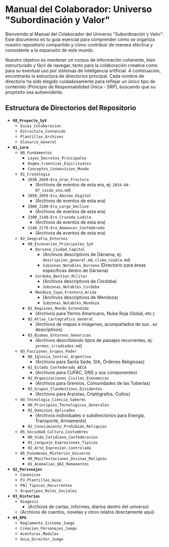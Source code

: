 # Manual del Colaborador: Universo "Subordinación y Valor"

Bienvenido al Manual del Colaborador del Universo "Subordinación y Valor". Este documento es tu guía esencial para comprender cómo se organiza nuestro repositorio compartido y cómo contribuir de manera efectiva y consistente a la expansión de este mundo.

Nuestro objetivo es mantener un corpus de información coherente, bien estructurado y fácil de navegar, tanto para la colaboración creativa como para su eventual uso por sistemas de inteligencia artificial. A continuación, encontrarás la estructura de directorios principal. Cada nombre de directorio ha sido elegido cuidadosamente para reflejar un único tipo de contenido (Principio de Responsabilidad Única - SRP), buscando que su propósito sea autoevidente.

## Estructura de Directorios del Repositorio

* **`00_Proyecto_SyV`**
    * `Guias_Colaboracion`
    * `Estructura_Contenido`
    * `Plantillas_Archivos`
    * `Glosario_General`
* **`01_Lore`**
    * `00_Fundamentos`
        * `Leyes_Decretos_Principales`
        * `Dogma_Creencias_Espirituales`
        * `Conceptos_Cosmovision_Mundo`
    * `01_Cronologia`
        * `2030_2049-Era_Gran_Fractura`
            * (Archivos de eventos de esta era, ej: `2034-04-07_caida_onu.md`)
        * `2050_2059-Era_Abismo_Digital`
            * (Archivos de eventos de esta era)
        * `2060_2100-Era_Largo_Declive`
            * (Archivos de eventos de esta era)
        * `2100_2140-Era_Cruzada_Ludita`
            * (Archivos de eventos de esta era)
        * `2140_2178-Era_Amanecer_Confederado`
            * (Archivos de eventos de esta era)
    * `02_Geografia_Entornos`
        * `00_Escenarios_Principales_SyV`
            * `Darsena_Ciudad_Capital`
                * (Archivos descriptivos de Dársena, ej: `descripcion_general.md`, `clima_niebla.md`)
                * `Subzonas_Notables_Darsena` (Directorio para áreas específicas dentro de Dársena)
            * `Cordoba_Bastion_Militar`
                * (Archivos descriptivos de Córdoba)
                * `Subzonas_Notables_Cordoba`
            * `Mendoza_Cuyo_Frontera_Arida`
                * (Archivos descriptivos de Mendoza)
                * `Subzonas_Notables_Mendoza`
        * `01_Regiones_Mundo_Extendido`
            * (Archivos para Yermo Americano, Nube Roja Global, etc.)
        * `02_Atlas_Cartografico_General`
            * (Archivos de mapas e imágenes, acompañados de sus `.md` descriptivos)
        * `03_Biomas_Entornos_Genericos`
            * (Archivos describiendo tipos de paisajes recurrentes, ej: `yermos_irradiados.md`)
    * `03_Facciones_Grupos_Poder`
        * `00_Iglesia_Central_Argentina`
            * (Archivos para Santa Sede, SIA, Órdenes Religiosas)
        * `01_Estado_Confederado_AECA`
            * (Archivos para CUFAC, DNS y sus componentes)
        * `02_Organizaciones_Civiles_Economicas`
            * (Archivos para Gremios, Comunidades de las Tuberías)
        * `03_Grupos_Clandestinos_Disidentes`
            * (Archivos para Arpistas, Criptógrafos, Cultos)
    * `04_Tecnologia_Ciencia_Saberes`
        * `00_Principios_Tecnologicos_Generales`
        * `01_Dominios_Aplicados`
            * (Archivos individuales o subdirectorios para Energía, Transporte, Armamento)
        * `02_Conocimiento_Prohibido_Reliquias`
    * `05_Sociedad_Cultura_Costumbres`
        * `00_Vida_Cotidiana_Confederacion`
        * `01_Lenguaje_Expresiones_Tipicas`
        * `02_Arte_Expresion_Controlada`
    * `06_Fenomenos_Misterios_Universo`
        * `00_Manifestaciones_Divinas_Malignas`
        * `01_Anomalias_QAI_Remanentes`
* **`02_Personajes`**
    * `Canonicos`
    * `PJ_Plantillas_Guia`
    * `PNJ_Tipicos_Recurrentes`
    * `Arquetipos_Roles_Sociales`
* **`03_Historias`**
    * `Diegesis`
        * (Archivos de cartas, informes, diarios dentro del universo)
    * (Archivos de cuentos, novelas y otros relatos directamente aquí)
* **`04_RPG`**
    * `Reglamento_Sistema_Juego`
    * `Creacion_Personajes_Juego`
    * `Aventuras_Modulos`
    * `Guia_Director_Juego` 